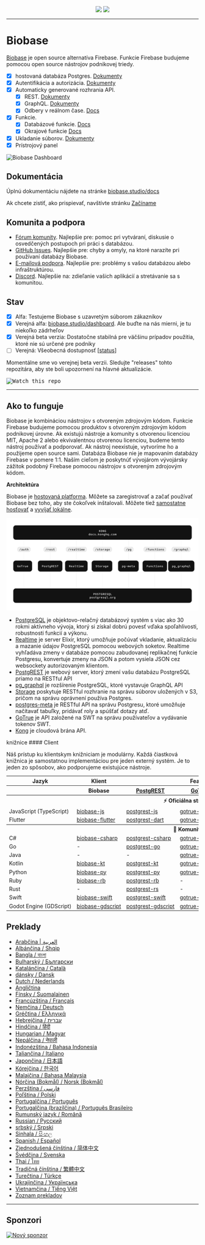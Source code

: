 <p align="center">
<img src="https://user-images.githubusercontent.com/8291514/213727234-cda046d6-28c6-491a-b284-b86c5cede25d.png#gh-light-mode-only">
<img src="https://user-images.githubusercontent.com/8291514/213727225-56186826-bee8-43b5-9b15-86e839d89393.png#gh-dark-mode-only">
</p>

---

# Biobase

[Biobase](https://biobase.studio) je open source alternatíva Firebase. Funkcie Firebase budujeme pomocou open source nástrojov podnikovej triedy.

- [x] hostovaná databáza Postgres. [Dokumenty](https://biobase.studio/docs/guides/database)
- [x] Autentifikácia a autorizácia. [Dokumenty](https://biobase.studio/docs/guides/auth)
- [x] Automaticky generované rozhrania API.
  - [x] REST. [Dokumenty](https://biobase.studio/docs/guides/api#rest-api-overview)
  - [x] GraphQL. [Dokumenty](https://biobase.studio/docs/guides/api#graphql-api-overview)
  - [x] Odbery v reálnom čase. [Docs](https://biobase.studio/docs/guides/api#realtime-api-overview)
- [x] Funkcie.
  - [x] Databázové funkcie. [Docs](https://biobase.studio/docs/guides/database/functions)
  - [x] Okrajové funkcie [Docs](https://biobase.studio/docs/guides/functions)
- [x] Ukladanie súborov. [Dokumenty](https://biobase.studio/docs/guides/storage)
- [x] Prístrojový panel

![Biobase Dashboard](https://raw.githubusercontent.com/biobase/biobase/master/apps/www/public/images/github/biobase-dashboard.png)

## Dokumentácia

Úplnú dokumentáciu nájdete na stránke [biobase.studio/docs](https://biobase.studio/docs)

Ak chcete zistiť, ako prispievať, navštívte stránku [Začíname](../DEVELOPERS.md)

## Komunita a podpora

- [Fórum komunity](https://github.com/biobase-ai/biobase/discussions). Najlepšie pre: pomoc pri vytváraní, diskusie o osvedčených postupoch pri práci s databázou.
- [GitHub Issues](https://github.com/biobase-ai/biobase/issues). Najlepšie pre: chyby a omyly, na ktoré narazíte pri používaní databázy Biobase.
- [E-mailová podpora](https://biobase.studio/docs/support#business-support). Najlepšie pre: problémy s vašou databázou alebo infraštruktúrou.
- [Discord](https://discord.biobase.studio). Najlepšie na: zdieľanie vašich aplikácií a stretávanie sa s komunitou.

## Stav

- [x] Alfa: Testujeme Biobase s uzavretým súborom zákazníkov
- [x] Verejná alfa: [biobase.studio/dashboard](https://biobase.studio/dashboard). Ale buďte na nás mierni, je tu niekoľko zádrheľov
- [x] Verejná beta verzia: Dostatočne stabilná pre väčšinu prípadov použitia, ktoré nie sú určené pre podniky
- [ ] Verejná: Všeobecná dostupnosť [[status](https://biobase.studio/docs/guides/getting-started/features#feature-status)]

Momentálne sme vo verejnej beta verzii. Sledujte "releases" tohto repozitára, aby ste boli upozornení na hlavné aktualizácie.

<kbd><img src="https://raw.githubusercontent.com/biobase/biobase/d5f7f413ab356dc1a92075cb3cee4e40a957d5b1/web/static/watch-repo.gif" alt="Watch this repo"/></kbd>

---

## Ako to funguje

Biobase je kombináciou nástrojov s otvoreným zdrojovým kódom. Funkcie Firebase budujeme pomocou produktov s otvoreným zdrojovým kódom podnikovej úrovne. Ak existujú nástroje a komunity s otvorenou licenciou MIT, Apache 2 alebo ekvivalentnou otvorenou licenciou, budeme tento nástroj používať a podporovať. Ak nástroj neexistuje, vytvoríme ho a použijeme open source sami. Databáza Biobase nie je mapovaním databázy Firebase v pomere 1:1. Naším cieľom je poskytnúť vývojárom vývojársky zážitok podobný Firebase pomocou nástrojov s otvoreným zdrojovým kódom.

**Architektúra**

Biobase je [hostovaná platforma](https://biobase.studio/dashboard). Môžete sa zaregistrovať a začať používať Biobase bez toho, aby ste čokoľvek inštalovali.
Môžete tiež [samostatne hosťovať](https://biobase.studio/docs/guides/hosting/overview) a [vyvíjať lokálne](https://biobase.studio/docs/guides/local-development).

![Architektúra](https://github.com/biobase-ai/biobase/blob/master/apps/docs/public/img/biobase-architecture.svg)

- [PostgreSQL](https://www.postgresql.org/) je objektovo-relačný databázový systém s viac ako 30 rokmi aktívneho vývoja, ktorý si získal dobrú povesť vďaka spoľahlivosti, robustnosti funkcií a výkonu.
- [Realtime](https://github.com/biobase-ai/realtime) je server Elixir, ktorý umožňuje počúvať vkladanie, aktualizáciu a mazanie údajov PostgreSQL pomocou webových soketov. Realtime vyhľadáva zmeny v databáze pomocou zabudovanej replikačnej funkcie Postgresu, konvertuje zmeny na JSON a potom vysiela JSON cez websockety autorizovaným klientom.
- [PostgREST](http://postgrest.org/) je webový server, ktorý zmení vašu databázu PostgreSQL priamo na RESTful API
- [pg_graphql](http://github.com/biobase/pg_graphql/) je rozšírenie PostgreSQL, ktoré vystavuje GraphQL API
- [Storage](https://github.com/biobase-ai/storage-api) poskytuje RESTful rozhranie na správu súborov uložených v S3, pričom na správu oprávnení používa Postgres.
- [postgres-meta](https://github.com/biobase-ai/postgres-meta) je RESTful API na správu Postgresu, ktoré umožňuje načítavať tabuľky, pridávať roly a spúšťať dotazy atď.
- [GoTrue](https://github.com/netlify/gotrue) je API založené na SWT na správu používateľov a vydávanie tokenov SWT.
- [Kong](https://github.com/Kong/kong) je cloudová brána API.

knižnice #### Client

Náš prístup ku klientskym knižniciam je modulárny. Každá čiastková knižnica je samostatnou implementáciou pre jeden externý systém. Je to jeden zo spôsobov, ako podporujeme existujúce nástroje.

<table style="table-layout:fixed; white-space: nowrap;">
  <tr>
    <th>Jazyk</th>
    <th>Klient</th>
    <th colspan="5">Feature-Clients (v balíku s klientom Biobase)</th>
  </tr>
  
  <tr>
    <th></th>
    <th>Biobase</th>
    <th><a href="https://github.com/postgrest/postgrest" target="_blank" rel="noopener noreferrer">PostgREST</a></th>
    <th><a href="https://github.com/biobase-ai/gotrue" target="_blank" rel="noopener noreferrer">GoTrue</a></th>
    <th><a href="https://github.com/biobase-ai/realtime" target="_blank" rel="noopener noreferrer">Realtime</a></th>
    <th><a href="https://github.com/biobase-ai/storage-api" target="_blank" rel="noopener noreferrer">Storage</a></th>
    <th>Functions</th>
  </tr>
  <!-- TEMPLATE FOR NEW ROW -->
  <!-- START ROW
  <tr>
    <td>lang</td>
    <td><a href="https://github.com/biobase-ai-community/biobase-lang" target="_blank" rel="noopener noreferrer">biobase-lang</a></td>
    <td><a href="https://github.com/biobase-ai-community/postgrest-lang" target="_blank" rel="noopener noreferrer">postgrest-lang</a></td>
    <td><a href="https://github.com/biobase-ai-community/gotrue-lang" target="_blank" rel="noopener noreferrer">gotrue-lang</a></td>
    <td><a href="https://github.com/biobase-ai-community/realtime-lang" target="_blank" rel="noopener noreferrer">realtime-lang</a></td>
    <td><a href="https://github.com/biobase-ai-community/storage-lang" target="_blank" rel="noopener noreferrer">storage-lang</a></td>
  </tr>
  END ROW -->
  
  <th colspan="7">⚡️ Oficiálna stránka ⚡️</th>
  
  <tr>
    <td>JavaScript (TypeScript)</td>
    <td><a href="https://github.com/biobase-ai/biobase-js" target="_blank" rel="noopener noreferrer">biobase-js</a></td>
    <td><a href="https://github.com/biobase-ai/postgrest-js" target="_blank" rel="noopener noreferrer">postgrest-js</a></td>
    <td><a href="https://github.com/biobase-ai/gotrue-js" target="_blank" rel="noopener noreferrer">gotrue-js</a></td>
    <td><a href="https://github.com/biobase-ai/realtime-js" target="_blank" rel="noopener noreferrer">realtime-js</a></td>
    <td><a href="https://github.com/biobase-ai/storage-js" target="_blank" rel="noopener noreferrer">storage-js</a></td>
    <td><a href="https://github.com/biobase-ai/functions-js" target="_blank" rel="noopener noreferrer">functions-js</a></td>
  </tr>
    <tr>
    <td>Flutter</td>
    <td><a href="https://github.com/biobase-ai/biobase-flutter" target="_blank" rel="noopener noreferrer">biobase-flutter</a></td>
    <td><a href="https://github.com/biobase-ai/postgrest-dart" target="_blank" rel="noopener noreferrer">postgrest-dart</a></td>
    <td><a href="https://github.com/biobase-ai/gotrue-dart" target="_blank" rel="noopener noreferrer">gotrue-dart</a></td>
    <td><a href="https://github.com/biobase-ai/realtime-dart" target="_blank" rel="noopener noreferrer">realtime-dart</a></td>
    <td><a href="https://github.com/biobase-ai/storage-dart" target="_blank" rel="noopener noreferrer">storage-dart</a></td>
    <td><a href="https://github.com/biobase-ai/functions-dart" target="_blank" rel="noopener noreferrer">functions-dart</a></td>
  </tr>
  
  <th colspan="7">💚 Komunita 💚</th>
  
  <tr>
    <td>C#</td>
    <td><a href="https://github.com/biobase-ai-community/biobase-csharp" target="_blank" rel="noopener noreferrer">biobase-csharp</a></td>
    <td><a href="https://github.com/biobase-ai-community/postgrest-csharp" target="_blank" rel="noopener noreferrer">postgrest-csharp</a></td>
    <td><a href="https://github.com/biobase-ai-community/gotrue-csharp" target="_blank" rel="noopener noreferrer">gotrue-csharp</a></td>
    <td><a href="https://github.com/biobase-ai-community/realtime-csharp" target="_blank" rel="noopener noreferrer">realtime-csharp</a></td>
    <td><a href="https://github.com/biobase-ai-community/storage-csharp" target="_blank" rel="noopener noreferrer">storage-csharp</a></td>
    <td><a href="https://github.com/biobase-ai-community/functions-csharp" target="_blank" rel="noopener noreferrer">functions-csharp</a></td>
  </tr>
  <tr>
    <td>Go</td>
    <td>-</td>
    <td><a href="https://github.com/biobase-ai-community/postgrest-go" target="_blank" rel="noopener noreferrer">postgrest-go</a></td>
    <td><a href="https://github.com/biobase-ai-community/gotrue-go" target="_blank" rel="noopener noreferrer">gotrue-go</a></td>
    <td>-</td>
    <td><a href="https://github.com/biobase-ai-community/storage-go" target="_blank" rel="noopener noreferrer">storage-go</a></td>
    <td><a href="https://github.com/biobase-ai-community/functions-go" target="_blank" rel="noopener noreferrer">functions-go</a></td>
  </tr>
  <tr>
    <td>Java</td>
    <td>-</td>
    <td>-</td>
    <td><a href="https://github.com/biobase-ai-community/gotrue-java" target="_blank" rel="noopener noreferrer">gotrue-java</a></td>
    <td>-</td>
    <td><a href="https://github.com/biobase-ai-community/storage-java" target="_blank" rel="noopener noreferrer">storage-java</a></td>
    <td>-</td>
  </tr>
  <tr>
    <td>Kotlin</td>
    <td><a href="https://github.com/biobase-ai-community/biobase-kt" target="_blank" rel="noopener noreferrer">biobase-kt</a></td>
    <td><a href="https://github.com/biobase-ai-community/biobase-kt/tree/master/Postgrest" target="_blank" rel="noopener noreferrer">postgrest-kt</a></td>
    <td><a href="https://github.com/biobase-ai-community/biobase-kt/tree/master/GoTrue" target="_blank" rel="noopener noreferrer">gotrue-kt</a></td>
    <td><a href="https://github.com/biobase-ai-community/biobase-kt/tree/master/Realtime" target="_blank" rel="noopener noreferrer">realtime-kt</a></td>
    <td><a href="https://github.com/biobase-ai-community/biobase-kt/tree/master/Storage" target="_blank" rel="noopener noreferrer">storage-kt</a></td>
    <td><a href="https://github.com/biobase-ai-community/biobase-kt/tree/master/Functions" target="_blank" rel="noopener noreferrer">functions-kt</a></td>
  </tr>
  <tr>
    <td>Python</td>
    <td><a href="https://github.com/biobase-ai-community/biobase-py" target="_blank" rel="noopener noreferrer">biobase-py</a></td>
    <td><a href="https://github.com/biobase-ai-community/postgrest-py" target="_blank" rel="noopener noreferrer">postgrest-py</a></td>
    <td><a href="https://github.com/biobase-ai-community/gotrue-py" target="_blank" rel="noopener noreferrer">gotrue-py</a></td>
    <td><a href="https://github.com/biobase-ai-community/realtime-py" target="_blank" rel="noopener noreferrer">realtime-py</a></td>
    <td><a href="https://github.com/biobase-ai-community/storage-py" target="_blank" rel="noopener noreferrer">storage-py</a></td>
    <td><a href="https://github.com/biobase-ai-community/functions-py" target="_blank" rel="noopener noreferrer">functions-py</a></td>
  </tr>
  <tr>
    <td>Ruby</td>
    <td><a href="https://github.com/biobase-ai-community/biobase-rb" target="_blank" rel="noopener noreferrer">biobase-rb</a></td>
    <td><a href="https://github.com/biobase-ai-community/postgrest-rb" target="_blank" rel="noopener noreferrer">postgrest-rb</a></td>
    <td>-</td>
    <td>-</td>
    <td>-</td>
    <td>-</td>
  </tr>
  <tr>
    <td>Rust</td>
    <td>-</td>
    <td><a href="https://github.com/biobase-ai-community/postgrest-rs" target="_blank" rel="noopener noreferrer">postgrest-rs</a></td>
    <td>-</td>
    <td>-</td>
    <td>-</td>
    <td>-</td>
  </tr>
  <tr>
    <td>Swift</td>
    <td><a href="https://github.com/biobase-ai-community/biobase-swift" target="_blank" rel="noopener noreferrer">biobase-swift</a></td>
    <td><a href="https://github.com/biobase-ai-community/postgrest-swift" target="_blank" rel="noopener noreferrer">postgrest-swift</a></td>
    <td><a href="https://github.com/biobase-ai-community/gotrue-swift" target="_blank" rel="noopener noreferrer">gotrue-swift</a></td>
    <td><a href="https://github.com/biobase-ai-community/realtime-swift" target="_blank" rel="noopener noreferrer">realtime-swift</a></td>
    <td><a href="https://github.com/biobase-ai-community/storage-swift" target="_blank" rel="noopener noreferrer">storage-swift</a></td>
    <td><a href="https://github.com/biobase-ai-community/functions-swift" target="_blank" rel="noopener noreferrer">functions-swift</a></td>
  </tr>
  <tr>
    <td>Godot Engine (GDScript)</td>
    <td><a href="https://github.com/biobase-ai-community/godot-engine.biobase" target="_blank" rel="noopener noreferrer">biobase-gdscript</a></td>
    <td><a href="https://github.com/biobase-ai-community/postgrest-gdscript" target="_blank" rel="noopener noreferrer">postgrest-gdscript</a></td>
    <td><a href="https://github.com/biobase-ai-community/gotrue-gdscript" target="_blank" rel="noopener noreferrer">gotrue-gdscript</a></td>
    <td><a href="https://github.com/biobase-ai-community/realtime-gdscript" target="_blank" rel="noopener noreferrer">realtime-gdscript</a></td>
    <td><a href="https://github.com/biobase-ai-community/storage-gdscript" target="_blank" rel="noopener noreferrer">storage-gdscript</a></td>
    <td><a href="https://github.com/biobase-ai-community/functions-gdscript" target="_blank" rel="noopener noreferrer">functions-gdscript</a></td>
  </tr>
  
</table>

<!--- Remove this list if you're translating to another language, it's hard to keep updated across multiple files-->
<!--- Keep only the link to the list of translation files-->

## Preklady

- [Arabčina | العربية](/i18n/README.ar.md)
- [Albánčina / Shqip](/i18n/README.sq.md)
- [Bangla / বাংলা](/i18n/README.bn.md)
- [Bulharský / Български](/i18n/README.bg.md)
- [Katalánčina / Català](/i18n/README.ca.md)
- [dánsky / Dansk](/i18n/README.da.md)
- [Dutch / Nederlands](/i18n/README.nl.md)
- [Angličtina](https://github.com/biobase-ai/biobase)
- [Fínsky / Suomalainen](/i18n/README.fi.md)
- [Francúzština / Français](/i18n/README.fr.md)
- [Nemčina / Deutsch](/i18n/README.de.md)
- [Gréčtina / Ελληνικά](/i18n/README.gr.md)
- [Hebrejčina / עברית](/i18n/README.he.md)
- [Hindčina / हिंदी](/i18n/README.hi.md)
- [Hungarian / Magyar](/i18n/README.hu.md)
- [Nepálčina / नेपाली](/i18n/README.ne.md)
- [Indonézština / Bahasa Indonesia](/i18n/README.id.md)
- [Taliančina / Italiano](/i18n/README.it.md)
- [Japončina / 日本語](/i18n/README.jp.md)
- [Kórejčina / 한국어](/i18n/README.ko.md)
- [Malajčina / Bahasa Malaysia](/i18n/README.ms.md)
- [Nórčina (Bokmål) / Norsk (Bokmål)](/i18n/README.nb-no.md)
- [Perzština / فارسی](/i18n/README.fa.md)
- [Poľština / Polski](/i18n/README.pl.md)
- [Portugalčina / Português](/i18n/README.pt.md)
- [Portugalčina (brazílčina) / Português Brasileiro](/i18n/README.pt-br.md)
- [Rumunský jazyk / Română](/i18n/README.ro.md)
- [Russian / Pусский](/i18n/README.ru.md)
- [srbský / Srpski](/i18n/README.sr.md)
- [Sinhala / සිංහල](/i18n/README.si.md)
- [Spanish / Español](/i18n/README.es.md)
- [Zjednodušená čínština / 简体中文](/i18n/README.zh-cn.md)
- [Švédčina / Svenska](/i18n/README.sv.md)
- [Thai / ไทย](/i18n/README.th.md)
- [Tradičná čínština / 繁體中文](/i18n/README.zh-tw.md)
- [Turečtina / Türkçe](/i18n/README.tr.md)
- [Ukrajinčina / Українська](/i18n/README.uk.md)
- [Vietnamčina / Tiếng Việt](/i18n/README.vi-vn.md)
- [Zoznam prekladov](/i18n/languages.md) <!--- Keep only this -->

---

## Sponzori

[![Nový sponzor](https://user-images.githubusercontent.com/10214025/90518111-e74bbb00-e198-11ea-8f88-c9e3c1aa4b5b.png)](https://github.com/sponsors/biobase)

